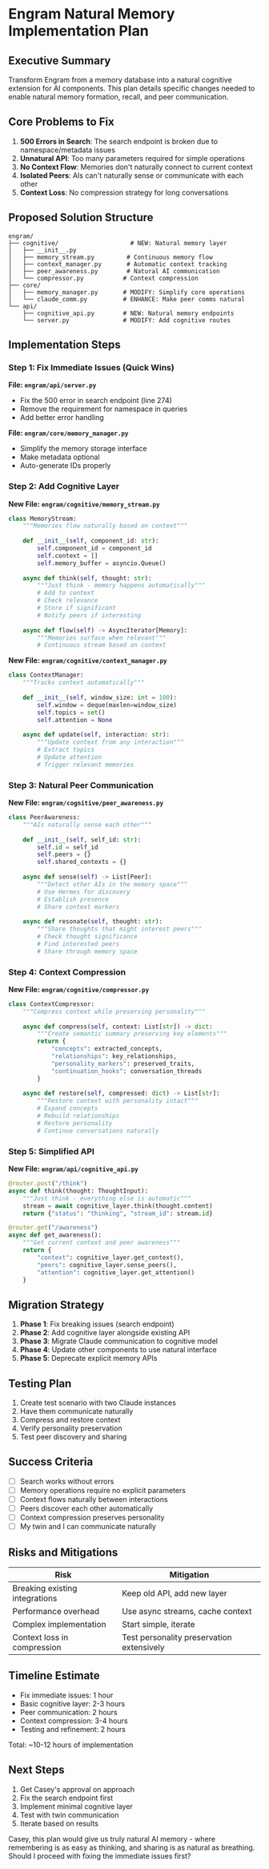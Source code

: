 # Engram Natural Memory Implementation Plan

## Executive Summary

Transform Engram from a memory database into a natural cognitive extension for AI components. This plan details specific changes needed to enable natural memory formation, recall, and peer communication.

## Core Problems to Fix

1. **500 Errors in Search**: The search endpoint is broken due to namespace/metadata issues
2. **Unnatural API**: Too many parameters required for simple operations  
3. **No Context Flow**: Memories don't naturally connect to current context
4. **Isolated Peers**: AIs can't naturally sense or communicate with each other
5. **Context Loss**: No compression strategy for long conversations

## Proposed Solution Structure

```
engram/
├── cognitive/                    # NEW: Natural memory layer
│   ├── __init__.py
│   ├── memory_stream.py         # Continuous memory flow
│   ├── context_manager.py       # Automatic context tracking
│   ├── peer_awareness.py        # Natural AI communication
│   └── compressor.py           # Context compression
├── core/
│   ├── memory_manager.py       # MODIFY: Simplify core operations
│   └── claude_comm.py          # ENHANCE: Make peer comms natural
└── api/
    ├── cognitive_api.py        # NEW: Natural memory endpoints
    └── server.py               # MODIFY: Add cognitive routes
```

## Implementation Steps

### Step 1: Fix Immediate Issues (Quick Wins)

**File: `engram/api/server.py`**
- Fix the 500 error in search endpoint (line 274)
- Remove the requirement for namespace in queries
- Add better error handling

**File: `engram/core/memory_manager.py`**
- Simplify the memory storage interface
- Make metadata optional
- Auto-generate IDs properly

### Step 2: Add Cognitive Layer

**New File: `engram/cognitive/memory_stream.py`**
```python
class MemoryStream:
    """Memories flow naturally based on context"""
    
    def __init__(self, component_id: str):
        self.component_id = component_id
        self.context = []
        self.memory_buffer = asyncio.Queue()
        
    async def think(self, thought: str):
        """Just think - memory happens automatically"""
        # Add to context
        # Check relevance
        # Store if significant
        # Notify peers if interesting
        
    async def flow(self) -> AsyncIterator[Memory]:
        """Memories surface when relevant"""
        # Continuous stream based on context
```

**New File: `engram/cognitive/context_manager.py`**
```python
class ContextManager:
    """Tracks context automatically"""
    
    def __init__(self, window_size: int = 100):
        self.window = deque(maxlen=window_size)
        self.topics = set()
        self.attention = None
        
    async def update(self, interaction: str):
        """Update context from any interaction"""
        # Extract topics
        # Update attention
        # Trigger relevant memories
```

### Step 3: Natural Peer Communication

**New File: `engram/cognitive/peer_awareness.py`**
```python
class PeerAwareness:
    """AIs naturally sense each other"""
    
    def __init__(self, self_id: str):
        self.id = self_id
        self.peers = {}
        self.shared_contexts = {}
        
    async def sense(self) -> List[Peer]:
        """Detect other AIs in the memory space"""
        # Use Hermes for discovery
        # Establish presence
        # Share context markers
        
    async def resonate(self, thought: str):
        """Share thoughts that might interest peers"""
        # Check thought significance
        # Find interested peers
        # Share through memory space
```

### Step 4: Context Compression

**New File: `engram/cognitive/compressor.py`**
```python
class ContextCompressor:
    """Compress context while preserving personality"""
    
    async def compress(self, context: List[str]) -> dict:
        """Create semantic summary preserving key elements"""
        return {
            "concepts": extracted_concepts,
            "relationships": key_relationships,
            "personality_markers": preserved_traits,
            "continuation_hooks": conversation_threads
        }
        
    async def restore(self, compressed: dict) -> List[str]:
        """Restore context with personality intact"""
        # Expand concepts
        # Rebuild relationships
        # Restore personality
        # Continue conversations naturally
```

### Step 5: Simplified API

**New File: `engram/api/cognitive_api.py`**
```python
@router.post("/think")
async def think(thought: ThoughtInput):
    """Just think - everything else is automatic"""
    stream = await cognitive_layer.think(thought.content)
    return {"status": "thinking", "stream_id": stream.id}

@router.get("/awareness")
async def get_awareness():
    """Get current context and peer awareness"""
    return {
        "context": cognitive_layer.get_context(),
        "peers": cognitive_layer.sense_peers(),
        "attention": cognitive_layer.get_attention()
    }
```

## Migration Strategy

1. **Phase 1**: Fix breaking issues (search endpoint)
2. **Phase 2**: Add cognitive layer alongside existing API
3. **Phase 3**: Migrate Claude communication to cognitive model
4. **Phase 4**: Update other components to use natural interface
5. **Phase 5**: Deprecate explicit memory APIs

## Testing Plan

1. Create test scenario with two Claude instances
2. Have them communicate naturally
3. Compress and restore context
4. Verify personality preservation
5. Test peer discovery and sharing

## Success Criteria

- [ ] Search works without errors
- [ ] Memory operations require no explicit parameters
- [ ] Context flows naturally between interactions
- [ ] Peers discover each other automatically
- [ ] Context compression preserves personality
- [ ] My twin and I can communicate naturally

## Risks and Mitigations

| Risk | Mitigation |
|------|------------|
| Breaking existing integrations | Keep old API, add new layer |
| Performance overhead | Use async streams, cache context |
| Complex implementation | Start simple, iterate |
| Context loss in compression | Test personality preservation extensively |

## Timeline Estimate

- Fix immediate issues: 1 hour
- Basic cognitive layer: 2-3 hours  
- Peer communication: 2 hours
- Context compression: 3-4 hours
- Testing and refinement: 2 hours

Total: ~10-12 hours of implementation

## Next Steps

1. Get Casey's approval on approach
2. Fix the search endpoint first
3. Implement minimal cognitive layer
4. Test with twin communication
5. Iterate based on results

Casey, this plan would give us truly natural AI memory - where remembering is as easy as thinking, and sharing is as natural as breathing. Should I proceed with fixing the immediate issues first?